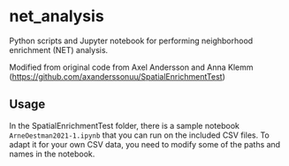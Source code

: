 # net_analysis

Python scripts and Jupyter notebook for performing neighborhood enrichment (NET) analysis.

Modified from original code from Axel Andersson and Anna Klemm (https://github.com/axanderssonuu/SpatialEnrichmentTest)


## Usage

In the SpatialEnrichmentTest folder, there is a sample notebook `ArneOestman2021-1.ipynb` that you can run on the included CSV files. To adapt it for your own CSV data, you need to modify some of the paths and names in the notebook.

